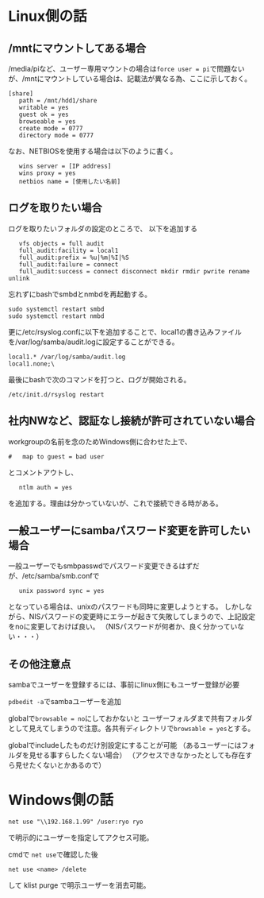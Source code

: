# Linux側の話

## /mntにマウントしてある場合
/media/piなど、ユーザー専用マウントの場合は`force user = pi`で問題ないが、/mntにマウントしている場合は、記載法が異なる為、ここに示しておく。
```
[share]
   path = /mnt/hdd1/share
   writable = yes
   guest ok = yes
   browseable = yes
   create mode = 0777
   directory mode = 0777
```
なお、NETBIOSを使用する場合は以下のように書く。
```
   wins server = [IP address]
   wins proxy = yes
   netbios name = [使用したい名前]
```

## ログを取りたい場合
ログを取りたいフォルダの設定のところで、
以下を追加する
```
   vfs objects = full audit
   full_audit:facility = local1
   full_audit:prefix = %u|%m|%I|%S
   full_audit:failure = connect
   full_audit:success = connect disconnect mkdir rmdir pwrite rename unlink
```
忘れずにbashでsmbdとnmbdを再起動する。
```
sudo systemctl restart smbd
sudo systemctl restart nmbd
```

更に/etc/rsyslog.confに以下を追加することで、local1の書き込みファイルを/var/log/samba/audit.logに設定することができる。
```
local1.* /var/log/samba/audit.log
local1.none;\
```
最後にbashで次のコマンドを打つと、ログが開始される。
```
/etc/init.d/rsyslog restart
```

## 社内NWなど、認証なし接続が許可されていない場合
workgroupの名前を念のためWindows側に合わせた上で、
```
#   map to guest = bad user
```
とコメントアウトし、
```
   ntlm auth = yes
```
を追加する。理由は分かっていないが、これで接続できる時がある。

## 一般ユーザーにsambaパスワード変更を許可したい場合
一般ユーザーでもsmbpasswdでパスワード変更できるはずだが、/etc/samba/smb.confで
```
   unix password sync = yes
```
となっている場合は、unixのパスワードも同時に変更しようとする。
しかしながら、NISパスワードの変更時にエラーが起きて失敗してしまうので、上記設定をnoに変更しておけば良い。
（NISパスワードが何者か、良く分かっていない・・・）

## その他注意点
sambaでユーザーを登録するには、事前にlinux側にもユーザー登録が必要

`pdbedit -a`でsambaユーザーを追加

globalで`browsable = no`にしておかないと
ユーザーフォルダまで共有フォルダとして見えてしまうので注意。各共有ディレクトリで`browsable = yes`とする。

globalでincludeしたものだけ別設定にすることが可能
（あるユーザーにはフォルダを見せる事すらしたくない場合）
（アクセスできなかったとしても存在すら見せたくないとかあるので）


# Windows側の話
```
net use "\\192.168.1.99" /user:ryo ryo
```
で明示的にユーザーを指定してアクセス可能。

cmdで
`net use`で確認した後
```
net use <name> /delete
```
して
klist purge
で明示ユーザーを消去可能。


